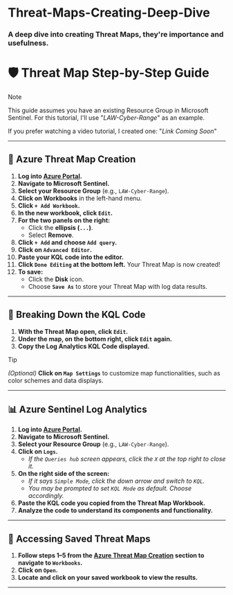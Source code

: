 # Threat-Maps-Creating-Deep-Dive
### A deep dive into creating Threat Maps, they're importance and usefulness.

# 🛡️ Threat Map Step-by-Step Guide

> [!NOTE]
> This guide assumes you have an existing Resource Group in Microsoft Sentinel. For this tutorial, I'll use "_LAW-Cyber-Range_" as an example.
> 
> If you prefer watching a video tutorial, I created one: "_Link Coming Soon_"

---

## 📍 Azure Threat Map Creation

1. **Log into [Azure Portal](https://portal.azure.com/).**
2. **Navigate to Microsoft Sentinel.**
3. **Select your Resource Group** (e.g., `LAW-Cyber-Range`).
4. **Click on Workbooks** in the left-hand menu.
5. **Click `+ Add Workbook`.**
6. **In the new workbook, click `Edit`.**
7. **For the two panels on the right:**
   - Click the **ellipsis (`...`)**.
   - Select **Remove**.
8. **Click `+ Add` and choose `Add query`.**
9. **Click on `Advanced Editor`.**
10. **Paste your KQL code into the editor.**
11. **Click `Done Editing` at the bottom left.** Your Threat Map is now created!
12. **To save:**
    - Click the **Disk** icon.
    - Choose **`Save As`** to store your Threat Map with log data results.

---

## 🧠 Breaking Down the KQL Code

1. **With the Threat Map open, click `Edit`.**
2. **Under the map, on the bottom right, click `Edit` again.**
3. **Copy the Log Analytics KQL Code displayed.**
> [!TIP]
>  *(Optional)* **Click on `Map Settings`** to customize map functionalities, such as color schemes and data displays.

---

## 📊 Azure Sentinel Log Analytics

1. **Log into [Azure Portal](https://portal.azure.com/).**
2. **Navigate to Microsoft Sentinel.**
3. **Select your Resource Group** (e.g., `LAW-Cyber-Range`).
4. **Click on `Logs`.**
   - *If the `Queries hub` screen appears, click the `X` at the top right to close it.*
5. **On the right side of the screen:**
   - *If it says `Simple Mode`, click the down arrow and switch to `KQL`.*
   - *You may be prompted to set `KQL Mode` as default. Choose accordingly.*
6. **Paste the KQL code you copied from the Threat Map Workbook.**
7. **Analyze the code to understand its components and functionality.**

---

## 💾 Accessing Saved Threat Maps

1. **Follow steps 1–5 from the [Azure Threat Map Creation](#-azure-threat-map-creation) section to navigate to `Workbooks`.**
2. **Click on `Open`.**
3. **Locate and click on your saved workbook to view the results.**

---
